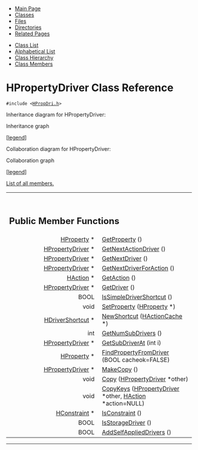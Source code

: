 <div class="tabs">

- [Main Page](index.md)
- <span id="current">[Classes](annotated.md)</span>
- [Files](files.md)
- [Directories](dirs.md)
- [Related Pages](pages.md)

</div>

<div class="tabs">

- [Class List](annotated.md)
- [Alphabetical List](classes.md)
- [Class Hierarchy](hierarchy.md)
- [Class Members](functions.md)

</div>

# HPropertyDriver Class Reference

`#include <`<a href="HPropDri_8h-source.md" class="el"><code>HPropDri.h</code></a>`>`

Inheritance diagram for HPropertyDriver:

<span class="image placeholder" original-image-src="classHPropertyDriver__inherit__graph.gif" original-image-title="" border="0" usemap="#HPropertyDriver__inherit__map">Inheritance graph</span>

\[[legend](graph_legend.md)\]

Collaboration diagram for HPropertyDriver:

<span class="image placeholder" original-image-src="classHPropertyDriver__coll__graph.gif" original-image-title="" border="0" usemap="#HPropertyDriver__coll__map">Collaboration graph</span>

\[[legend](graph_legend.md)\]

[List of all members.](classHPropertyDriver-members.md)

<table data-border="0" data-cellpadding="0" data-cellspacing="0">
<colgroup>
<col style="width: 50%" />
<col style="width: 50%" />
</colgroup>
<tbody>
<tr>
<td></td>
<td></td>
</tr>
<tr>
<td colspan="2"><br />
&#10;<h2 id="public-member-functions">Public Member Functions</h2></td>
</tr>
<tr>
<td class="memItemLeft" style="text-align: right;" data-nowrap="" data-valign="top"><a href="classHProperty.md" class="el">HProperty</a> * </td>
<td class="memItemRight" data-valign="bottom"><a href="classHPropertyDriver.md#7ca16012963ff962f295e142301537a2" class="el">GetProperty</a> ()</td>
</tr>
<tr>
<td class="memItemLeft" style="text-align: right;" data-nowrap="" data-valign="top"><a href="classHPropertyDriver.md" class="el">HPropertyDriver</a> * </td>
<td class="memItemRight" data-valign="bottom"><a href="classHPropertyDriver.md#f162c52f37a5e031f0a9528b7e528fd4" class="el">GetNextActionDriver</a> ()</td>
</tr>
<tr>
<td class="memItemLeft" style="text-align: right;" data-nowrap="" data-valign="top"><a href="classHPropertyDriver.md" class="el">HPropertyDriver</a> * </td>
<td class="memItemRight" data-valign="bottom"><a href="classHPropertyDriver.md#2fcc6ba10ec1afbd9c48cf04357c76d4" class="el">GetNextDriver</a> ()</td>
</tr>
<tr>
<td class="memItemLeft" style="text-align: right;" data-nowrap="" data-valign="top"><a href="classHPropertyDriver.md" class="el">HPropertyDriver</a> * </td>
<td class="memItemRight" data-valign="bottom"><a href="classHPropertyDriver.md#788a07372b7c850149069d81f18e9570" class="el">GetNextDriverForAction</a> ()</td>
</tr>
<tr>
<td class="memItemLeft" style="text-align: right;" data-nowrap="" data-valign="top"><a href="classHAction.md" class="el">HAction</a> * </td>
<td class="memItemRight" data-valign="bottom"><a href="classHPropertyDriver.md#56dd0811694e27ed2495e6e948cd4882" class="el">GetAction</a> ()</td>
</tr>
<tr>
<td class="memItemLeft" style="text-align: right;" data-nowrap="" data-valign="top"><a href="classHPropertyDriver.md" class="el">HPropertyDriver</a> * </td>
<td class="memItemRight" data-valign="bottom"><a href="classHPropertyDriver.md#0e55ce9f7f49e0609606104a5fe9d62e" class="el">GetDriver</a> ()</td>
</tr>
<tr>
<td class="memItemLeft" style="text-align: right;" data-nowrap="" data-valign="top">BOOL </td>
<td class="memItemRight" data-valign="bottom"><a href="classHPropertyDriver.md#e96c90b36308469b8ee11c9e5b4db357" class="el">IsSimpleDriverShortcut</a> ()</td>
</tr>
<tr>
<td class="memItemLeft" style="text-align: right;" data-nowrap="" data-valign="top">void </td>
<td class="memItemRight" data-valign="bottom"><a href="classHPropertyDriver.md#0ccaf013ef5ff17991c689fb63123137" class="el">SetProperty</a> (<a href="classHProperty.md" class="el">HProperty</a> *)</td>
</tr>
<tr>
<td class="memItemLeft" style="text-align: right;" data-nowrap="" data-valign="top"><a href="classHDriverShortcut.md" class="el">HDriverShortcut</a> * </td>
<td class="memItemRight" data-valign="bottom"><a href="classHPropertyDriver.md#36284b3ed7f982f4500f96aef1091055" class="el">NewShortcut</a> (<a href="classHActionCache.md" class="el">HActionCache</a> *)</td>
</tr>
<tr>
<td class="memItemLeft" style="text-align: right;" data-nowrap="" data-valign="top">int </td>
<td class="memItemRight" data-valign="bottom"><a href="classHPropertyDriver.md#dd1325cca892fb4d916acbbfd56bfa8c" class="el">GetNumSubDrivers</a> ()</td>
</tr>
<tr>
<td class="memItemLeft" style="text-align: right;" data-nowrap="" data-valign="top"><a href="classHPropertyDriver.md" class="el">HPropertyDriver</a> * </td>
<td class="memItemRight" data-valign="bottom"><a href="classHPropertyDriver.md#329144a024ed1993c6682d689e4fc883" class="el">GetSubDriverAt</a> (int i)</td>
</tr>
<tr>
<td class="memItemLeft" style="text-align: right;" data-nowrap="" data-valign="top"><a href="classHProperty.md" class="el">HProperty</a> * </td>
<td class="memItemRight" data-valign="bottom"><a href="classHPropertyDriver.md#a02bf24f1544d0ac18bc9e83cfd2d9ad" class="el">FindPropertyFromDriver</a> (BOOL cacheok=FALSE)</td>
</tr>
<tr>
<td class="memItemLeft" style="text-align: right;" data-nowrap="" data-valign="top"><a href="classHPropertyDriver.md" class="el">HPropertyDriver</a> * </td>
<td class="memItemRight" data-valign="bottom"><a href="classHPropertyDriver.md#f05155d66a18c82acfa7d871654a2cb2" class="el">MakeCopy</a> ()</td>
</tr>
<tr>
<td class="memItemLeft" style="text-align: right;" data-nowrap="" data-valign="top">void </td>
<td class="memItemRight" data-valign="bottom"><a href="classHPropertyDriver.md#6a6b3aaeead57d96b6b9b208295c2d68" class="el">Copy</a> (<a href="classHPropertyDriver.md" class="el">HPropertyDriver</a> *other)</td>
</tr>
<tr>
<td class="memItemLeft" style="text-align: right;" data-nowrap="" data-valign="top">void </td>
<td class="memItemRight" data-valign="bottom"><a href="classHPropertyDriver.md#55741612fcd65e7480fa2d8042a0e08c" class="el">CopyKeys</a> (<a href="classHPropertyDriver.md" class="el">HPropertyDriver</a> *other, <a href="classHAction.md" class="el">HAction</a> *action=NULL)</td>
</tr>
<tr>
<td class="memItemLeft" style="text-align: right;" data-nowrap="" data-valign="top"><a href="classHConstraint.md" class="el">HConstraint</a> * </td>
<td class="memItemRight" data-valign="bottom"><a href="classHPropertyDriver.md#d731ed98aa0cb2e89c6e73bd86749cf9" class="el">IsConstraint</a> ()</td>
</tr>
<tr>
<td class="memItemLeft" style="text-align: right;" data-nowrap="" data-valign="top">BOOL </td>
<td class="memItemRight" data-valign="bottom"><a href="classHPropertyDriver.md#ef28896311723d57c205b82f0412e70b" class="el">IsStorageDriver</a> ()</td>
</tr>
<tr>
<td class="memItemLeft" style="text-align: right;" data-nowrap="" data-valign="top">BOOL </td>
<td class="memItemRight" data-valign="bottom"><a href="classHPropertyDriver.md#16ee1ed8b3789f12b4fd6aad1a53f6ed" class="el">AddSelfAppliedDrivers</a> ()</td>
</tr>
</tbody>
</table>

------------------------------------------------------------------------

<span id="_details"></span>


